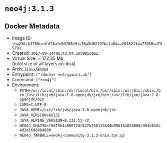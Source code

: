 # `neo4j:3.1.3`

## Docker Metadata

- Image ID: `sha256:b3769cedfd78afe63768e9fc55a8d82197bc2a8daa2048213da73950cd735791`
- Created: `2017-09-14T06:43:04.505985091Z`
- Virtual Size: ~ 172.35 Mb  
  (total size of all layers on-disk)
- Arch: `linux`/`amd64`
- Entrypoint: `["/docker-entrypoint.sh"]`
- Command: `["neo4j"]`
- Environment:
  - `PATH=/usr/local/sbin:/usr/local/bin:/usr/sbin:/usr/bin:/sbin:/bin:/usr/lib/jvm/java-1.8-openjdk/jre/bin:/usr/lib/jvm/java-1.8-openjdk/bin`
  - `LANG=C.UTF-8`
  - `JAVA_HOME=/usr/lib/jvm/java-1.8-openjdk/jre`
  - `JAVA_VERSION=8u131`
  - `JAVA_ALPINE_VERSION=8.131.11-r2`
  - `NEO4J_SHA256=f0d79b4a98672dc527b708113644b8961ba824668c354e61dc4d2a16d8484880`
  - `NEO4J_TARBALL=neo4j-community-3.1.3-unix.tar.gz`
